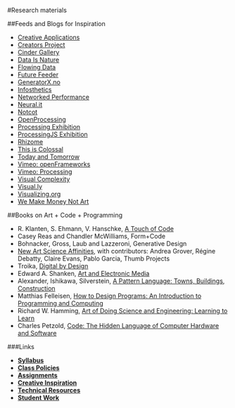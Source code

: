 #Research materials

##Feeds and Blogs for Inspiration
<ul><li><a href="http://www.creativeapplications.net/%22" target="_blank">Creative Applications</a></li>
<li><a href="http://thecreatorsproject.com/%22" target="_blank">Creators Project</a></li>
<li><a href="http://libcinder.org/gallery/%22" target="_blank">Cinder Gallery</a></li>
<li><a href="http://www.dataisnature.com/%22" target="_blank">Data Is Nature</a></li>
<li><a href="http://flowingdata.com/%22" target="_blank">Flowing Data</a></li>
<li><a href="http://www.futurefeeder.com/%22" target="_blank">Future Feeder</a></li>
<li><a href="http://www.generatorx.no/%22" target="_blank">GeneratorX.no</a></li>
<li><a href="http://infosthetics.com/%22" target="_blank">Infosthetics</a></li>
<li><a href="http://turbulence.org/blog/%22" target="_blank">Networked Performance</a></li>
<li><a href="http://www.neural.it/%22" target="_blank">Neural.it</a></li>
<li><a href="http://www.notcot.com/%22" target="_blank">Notcot</a></li>
<li><a href="http://openprocessing.org/%22" target="_blank">OpenProcessing</a></li>
<li><a href="http://www.processing.org/exhibition/%22" target="_blank">Processing Exhibition</a></li>
<li><a href="http://processingjs.org/exhibition/%22" target="_blank">ProcessingJS Exhibition</a></li>
<li><a href="http://rhizome.org/%22" target="_blank">Rhizome</a></li>
<li><a href="http://www.thisiscolossal.com/%22" target="_blank">This is Colossal</a></li>
<li><a href="http://www.todayandtomorrow.net/%22" target="_blank">Today and Tomorrow</a></li>
<li><a href="http://vimeo.com/tag:openframeworks%22" target="_blank">Vimeo: openFrameworks</a></li>
<li><a href="http://vimeo.com/tag:processing%22" target="_blank">Vimeo: Processing</a></li>
<li><a href="http://www.visualcomplexity.com/vc/%22" target='"_blank'>Visual Complexity</a></li>
<li><a href="http://visual.ly/%22" target="_blank">Visual.ly</a></li>
<li><a href="http://www.visualizing.org/%22" target="_blank">Visualizing.org</a></li>
<li><a href="http://www.we-make-money-not-art.com/%22" target="_blank">We Make Money Not Art</a></li>
</ul>

##Books on Art + Code + Programming
<ul><li>R. Klanten, S. Ehmann, V. Hanschke,&nbsp;<a href="http://shop.gestalten.com/a-touch-of-code.html">A Touch of Code</a></li>
<li>Casey Reas and Chandler McWilliams,&nbsp;<a>Form+Code</a></li>
<li>Bohnacker, Gross, Laub and Lazzeroni,&nbsp;<a>Generative Design</a></li>
<li><a href="http://millergallery.cfa.cmu.edu/nasabook/">New Art Science Affinities</a>, with contributors: Andrea Grover,&nbsp;R&eacute;gine Debatty, Claire Evans, Pablo Garcia, Thumb Projects</li>
<li>Troika, <a href="http://books.google.com.au/books/about/Digital_by_Design.html?id=IO_9RAAACAAJ&amp;redir_esc=y">Digital by Design</a></li>
<li>Edward A. Shanken,&nbsp;<a href="http://www.amazon.com/Art-Electronic-Media-Themes-Movements/dp/0714847828">Art and Electronic Media</a></li>
<li>Alexander, Ishikawa, Silverstein,&nbsp;<a href="http://www.amazon.com/Pattern-Language-Buildings-Construction-Environmental/dp/0195019199">A Pattern Language: Towns, Buildings, Construction</a></li>
<li>Matthias Felleisen,&nbsp;<a href="http://www.amazon.com/How-Design-Programs-Introduction-Programming/dp/0262062186/">How to Design Programs: An Introduction to Programming and Computing</a></li>
<li>Richard W. Hamming,&nbsp;<a href="http://www.amazon.com/gp/product/9056995014">Art of Doing Science and Engineering: Learning to Learn</a></li>
<li>Charles Petzold,&nbsp;<a href="http://www.amazon.com/Code-Language-Computer-Hardware-Software/dp/0735611319">Code: The Hidden Language of Computer Hardware and Software</a></li>
</ul>


###Links
* **[Syllabus](https://github.com/tegacodes/Drawing-Seeing-Moving-with-Code/blob/gh-pages/README.md)**
* **[Class Policies](https://github.com/tegacodes/Drawing-Seeing-Moving-with-Code/blob/gh-pages/docs/policies.md)**  
* **[Assignments](https://github.com/tegacodes/Drawing-Seeing-Moving-with-Code/blob/gh-pages/docs/deliverables.md)**  
* **[Creative Inspiration](https://github.com/tegacodes/Drawing-Seeing-Moving-with-Code/blob/gh-pages/docs/research.md)**  
* **[Technical Resources](https://github.com/tegacodes/Drawing-Seeing-Moving-with-Code/blob/gh-pages/docs/resources.md)**
* **[Student Work](http://tegacodes.github.io/Drawing-Seeing-Moving-with-Code/)**
